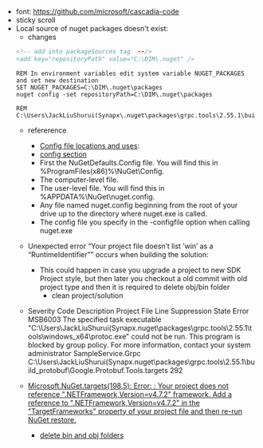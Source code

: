 - font: https://github.com/microsoft/cascadia-code
- sticky scroll
- Local source of nuget packages doesn't exist: 
  -  changes
    ```xml
    <!-- add into packageSources tag  --/>
    <add key="repositoryPath" value="C:\DIM\.nuget" />
    ```
    ```batch
    REM In environment variables edit system variable NUGET_PACKAGES and set new destination
    SET NUGET_PACKAGES=C:\DIM\.nuget\packages
    nuget config -set repositoryPath=C:\DIM\.nuget\packages

    REM C:\Users\JackLiuShurui(Synapx\.nuget\packages\grpc.tools\2.55.1\build\_protobuf\Google.Protobuf.Tools.targets
    ```
  - refererence
    -  [Config file locations and uses](https://learn.microsoft.com/en-us/nuget/consume-packages/configuring-nuget-behavior#config-file-locations-and-uses):
    -  [config section](https://learn.microsoft.com/en-us/nuget/reference/nuget-config-file#config-section)
      - First the NuGetDefaults.Config file. You will find this in %ProgramFiles(x86)%\NuGet\Config.
      - The computer-level file.
      - The user-level file. You will find this in %APPDATA%\NuGet\nuget.config.
      - Any file named nuget.config beginning from the root of your drive up to the directory where nuget.exe is called.
      - The config file you specify in the -configfile option when calling nuget.exe

  - Unexpected error “Your project file doesn’t list ‘win’ as a “RuntimeIdentifier”” occurs when building the solution:
    - This could happen in case you upgrade a project to new SDK Project style, but then later you checkout a old commit with old project type and then it is required to delete obj/bin folder
      - clean project/solution
  - Severity	Code	Description	Project	File	Line	Suppression State
Error	MSB6003	The specified task executable "C:\Users\JackLiuShurui(Synapx\.nuget\packages\grpc.tools\2.55.1\tools\windows_x64\protoc.exe" could not be run. This program is blocked by group policy. For more information, contact your system administrator	SampleService.Grpc	C:\Users\JackLiuShurui(Synapx\.nuget\packages\grpc.tools\2.55.1\build\_protobuf\Google.Protobuf.Tools.targets	292	

  - [Microsoft.NuGet.targets(198,5): Error:  : Your project does not reference ".NETFramework,Version=v4.7.2" framework. Add a reference to ".NETFramework,Version=v4.7.2" in the "TargetFrameworks" property of your project file and then re-run NuGet restore.](https://stackoverflow.com/questions/52833741/your-project-does-not-reference-netframework-version-v4-6-2-framework-add-a)
    - [delete bin and obj folders](https://stackoverflow.com/a/53322616)
